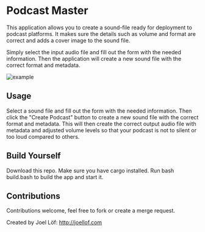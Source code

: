 # Podcast Master

This application allows you to create a sound-file ready for deployment to podcast platforms.
It makes sure the details such as volume and format are correct and adds a cover image to the sound file.

Simply select the input audio file and fill out the form with the needed information.
Then the application will create a new sound file with the correct format and metadata.

![example](./images/example-a.png)

## Usage

Select a sound file and fill out the form with the needed information.
Then click the "Create Podcast" button to create a new sound file with the correct format and metadata.
This will then create the correct output audio file with metadata and adjusted volume levels so that your podcast is not to silent or too loud compared to others.

## Build Yourself

Download this repo.
Make sure you have cargo installed.
Run bash build.bash to build the app and start it.

## Contributions

Contributions welcome, feel free to fork or create a merge request.

Created by Joel Löf: http://joellof.com
